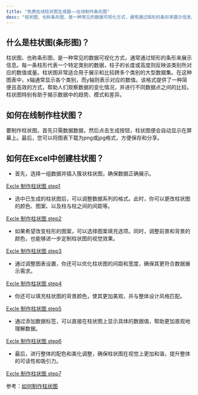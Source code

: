 ```yaml
---
title: "免费在线柱状图生成器——在线制作条形图"
desc: "柱状图、也称条形图，是一种常见的数据可视化方式，通常通过矩形的条形来展示信息。每一条柱形代表一个特定类别的数据，柱子的长度或高度则反映该类别所对应的数值或量。柱状图非常适合用于展示和比较跨多个类别的大型数据集。"
---
```


## 什么是柱状图(条形图)？

柱状图、也称条形图，是一种常见的数据可视化方式，通常通过矩形的条形来展示信息。每一条柱形代表一个特定类别的数据，柱子的长度或高度则反映该类别所对应的数值或量。柱状图非常适合用于展示和比较跨多个类别的大型数据集。在这种图表中，x轴通常显示各个类别，而y轴则表示对应的数值。该格式提供了一种简便且高效的方式，帮助人们观察数据的变化情况，并进行不同数据点之间的比较。柱状图特别有助于揭示数据中的趋势、模式和差异。

## 如何在线制作柱状图？

要制作柱状图，首先只需数据数据，然后点击生成按钮，柱状图便会自动显示在屏幕上。最后，您可以将图表下载为png或jpg格式，方便保存和分享。

## 如何在Excel中创建柱状图？

- 首先，选择一组数据并插入簇状柱状图，确保数据正确展示。

[Excle 制作柱状图 step1](https://pic1.zhimg.com/v2-a2a41bcd6f075eedd21e7dfb0fba0098_1440w.jpg)

- 选中已生成的柱状图后，可以调整数据系列的格式。此时，你可以更改柱状图的颜色、图案、以及柱与柱之间的间距等。

[Excle 制作柱状图 step2](https://pica.zhimg.com/v2-68f9e06f4dcf35d2a534557d36a521b0_1440w.jpg)

- 如果希望改变柱形的图案，可以选择图案填充选项。同时，调整前景和背景的颜色，也能够进一步定制柱状图的视觉效果。

[Excle 制作柱状图 step3](https://pic2.zhimg.com/v2-762db22dcd1d701456ca8e81ee285627_1440w.jpg)

- 通过调整图表设置，你还可以优化柱状图的间距和宽度，确保其更符合数据展示需求。

[Excle 制作柱状图 step4](https://pica.zhimg.com/v2-300a45195859fea72d37798cfe094b58_1440w.jpg)

- 你还可以填充柱状图的背景颜色，使其更加美观，并与整体设计风格匹配。

[Excle 制作柱状图 step5](https://pic4.zhimg.com/v2-44b3df142a4d52c0fa9c877c574d9b33_1440w.jpg)

- 通过添加数据标签，可以直接在柱状图上显示具体的数据值，帮助更加直观地理解数据。

[Excle 制作柱状图 step6](https://pica.zhimg.com/v2-9328ab311c3733772592ffbcac468c74_1440w.jpg)

- 最后，进行整体的配色和美化调整，确保柱状图在视觉上更加和谐，提升整体的可读性和吸引力。

[Excle 制作柱状图 step7](https://pic2.zhimg.com/v2-4a972c694d0a238aac502fd83c65c4df_1440w.jpg)

参考：[如何制作柱状图](https://zhuanlan.zhihu.com/p/78646791)
